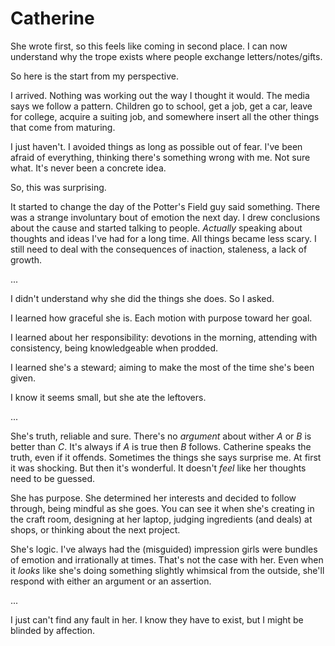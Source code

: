 # Catherine 

She wrote first, so this feels like coming in second place. I can now understand why the trope exists where people exchange letters/notes/gifts.

So here is the start from my perspective. 

I arrived. Nothing was working out the way I thought it would. The media says we follow a pattern. Children go to school, get a job, get a car, leave for college, acquire a suiting job, and somewhere insert all the other things that come from maturing. 

I just haven't. I avoided things as long as possible out of fear. I've been afraid of everything, thinking there's something wrong with me. Not sure what. It's never been a concrete idea.

So, this was surprising.

It started to change the day of the Potter's Field guy said something. There was a strange involuntary bout of emotion the next day. I drew conclusions about the cause and started talking to people. *Actually* speaking about thoughts and ideas I've had for a long time. All things became less scary. I still need to deal with the consequences of inaction, staleness, a lack of growth.

...

I didn't understand why she did the things she does. So I asked. 

I learned how graceful she is. Each motion with purpose toward her goal. 

I learned about her responsibility: devotions in the morning, attending with consistency, being knowledgeable when prodded.

I learned she's a steward; aiming to make the most of the time she's been given. 

I know it seems small, but she ate the leftovers. 

...

She's truth, reliable and sure. There's no *argument* about wither $A$ or $B$ is better than $C$. It's always if $A$ is true then $B$ follows. 
Catherine speaks the truth, even if it offends. Sometimes the things she says surprise me. At first it was shocking. But then it's wonderful. It doesn't *feel* like her thoughts need to be guessed.

She has purpose. She determined her interests and decided to follow through, being mindful as she goes. You can see it when she's creating in the craft room, designing at her laptop, judging ingredients (and deals) at shops, or thinking about the next project.

She's logic. I've always had the (misguided) impression girls were bundles of emotion and irrationally at times. That's not the case with her. Even when it *looks* like she's doing something slightly whimsical from the outside, she'll respond with either an argument or an assertion. 

...

I just can't find any fault in her. I know they have to exist, but I might be blinded by affection. 
